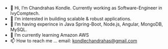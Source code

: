 - 👋 Hi, I’m Chandrahas Kondle. Currently working as Software-Engineer in IvyComptech.
- 👀 I’m interested in building scalable & robust applications.
- 💞️ I’m having experince in Java Spring-Boot, Node.js, Angular, MongoDB, MySQL.
- 🌱 I’m currently learning Amazon AWS
- 📫 How to reach me ... email: kondlechandrahas@gmail.com

<!---
chandrahaskondle/chandrahaskondle is a ✨ special ✨ repository because its `README.md` (this file) appears on your GitHub profile.
You can click the Preview link to take a look at your changes.
--->
